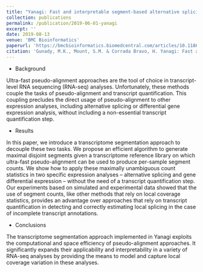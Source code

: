 ```yaml
---
title: "Yanagi: Fast and interpretable segment-based alternative splicing and gene expression analysis"
collection: publications
permalink: /publication/2019-06-01-yanagi
excerpt: ''
date: 2019-08-13
venue: 'BMC Bioinformatics'
paperurl: 'https://bmcbioinformatics.biomedcentral.com/articles/10.1186/s12859-019-2947-6'
citation: 'Gunady, M.K., Mount, S.M. & Corrada Bravo, H. Yanagi: Fast and interpretable segment-based alternative splicing and gene expression analysis. BMC Bioinformatics 20, 421 (2019) doi:10.1186/s12859-019-2947-6'
---
```


- Background

Ultra-fast pseudo-alignment approaches are the tool of choice in transcript-level RNA sequencing (RNA-seq) analyses. Unfortunately, these methods couple the tasks of pseudo-alignment and transcript quantification. This coupling precludes the direct usage of pseudo-alignment to other expression analyses, including alternative splicing or differential gene expression analysis, without including a non-essential transcript quantification step.

- Results

In this paper, we introduce a transcriptome segmentation approach to decouple these two tasks. We propose an efficient algorithm to generate maximal disjoint segments given a transcriptome reference library on which ultra-fast pseudo-alignment can be used to produce per-sample segment counts. We show how to apply these maximally unambiguous count statistics in two specific expression analyses – alternative splicing and gene differential expression – without the need of a transcript quantification step. Our experiments based on simulated and experimental data showed that the use of segment counts, like other methods that rely on local coverage statistics, provides an advantage over approaches that rely on transcript quantification in detecting and correctly estimating local splicing in the case of incomplete transcript annotations.

- Conclusions

The transcriptome segmentation approach implemented in Yanagi exploits the computational and space efficiency of pseudo-alignment approaches. It significantly expands their applicability and interpretability in a variety of RNA-seq analyses by providing the means to model and capture local coverage variation in these analyses.